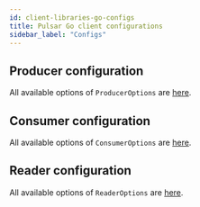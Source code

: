 ```yaml
---
id: client-libraries-go-configs
title: Pulsar Go client configurations
sidebar_label: "Configs"
---
```



## Producer configuration

All available options of `ProducerOptions` are [here](https://pkg.go.dev/github.com/apache/pulsar-client-go/pulsar#ProducerOptions).

## Consumer configuration

All available options of `ConsumerOptions` are [here](https://pkg.go.dev/github.com/apache/pulsar-client-go/pulsar#ConsumerOptions).

## Reader configuration

All available options of `ReaderOptions` are [here](https://pkg.go.dev/github.com/apache/pulsar-client-go/pulsar#ReaderOptions).
